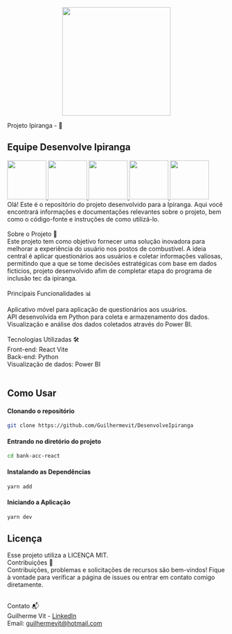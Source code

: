 <div align="center"> 
<img  src="https://assets.website-files.com/5ff79f3ebebf6b12f6b7747f/5ffe04fc6284b7e90070d985_logo-gama-academy.png" width="250" />
</div>

Projeto Ipiranga - 🚀 <br>
## Equipe Desenvolve Ipiranga
<a href="https://avatars.githubusercontent.com/u/112904412?v=4" target="_blank"> 
<img src="https://avatars.githubusercontent.com/u/112904412?v=4" width="90"/>
<img src="https://avatars.githubusercontent.com/u/86999420?v=4" width="90"/>
<img src="https://media.licdn.com/dms/image/C4D03AQFJ739rtKOCWQ/profile-displayphoto-shrink_800_800/0/1662686221451?e=1691020800&v=beta&t=YzizsZ0GWnbZuJdHJ6tQxMuiHTcqTxfqdzkaIvtOBks" width="90"/>
<img src="https://media.licdn.com/dms/image/C4D03AQEZCz5vrLE8cw/profile-displayphoto-shrink_800_800/0/1527824026142?e=1691020800&v=beta&t=Yf0P80MV1MIDYlgGxTPnCyDk1AFMiyYssuwQuXtxQAQ" width="90"/>
<img src="https://media.licdn.com/dms/image/C4E03AQEzx9x2SyMHWg/profile-displayphoto-shrink_800_800/0/1632236857207?e=1691020800&v=beta&t=HA3TMkAwdckax_JgGRAXc-ujNUEV7uz1P5T5j5mcFlE" width="90"/>
</a>
<br>
Olá! Este é o repositório do projeto desenvolvido para a Ipiranga. Aqui você encontrará informações e documentações relevantes sobre o projeto, bem como o código-fonte e instruções de como utilizá-lo.
<br>
<br>
Sobre o Projeto 🏁 <br>
Este projeto tem como objetivo fornecer uma solução inovadora para melhorar a experiência do usuário nos postos de combustível. A ideia central é aplicar questionários aos usuários e coletar informações valiosas, permitindo que a que se tome decisões estratégicas com base em dados ficticios, projeto desenvolvido afim de completar etapa do programa de inclusão tec da ipiranga.
<br>
<br>
Principais Funcionalidades 📊 <br>

Aplicativo móvel para aplicação de questionários aos usuários.<br>
API desenvolvida em Python para coleta e armazenamento dos dados.<br>
Visualização e análise dos dados coletados através do Power BI.<br>
<br>
Tecnologias Utilizadas 🛠️ <br>
Front-end: React Vite <br>
Back-end: Python <br>
Visualização de dados: Power BI<br> 
<br> 
## Como Usar

#### Clonando o repositório

```bash
git clone https://github.com/Guilhermevit/DesenvolveIpiranga
```

#### Entrando no diretório do projeto

```bash
cd bank-acc-react
```

#### Instalando as Dependências

```bash
yarn add
```

#### Iniciando a Aplicação

```bash
yarn dev
```

## Licença

Esse projeto utiliza a LICENÇA MIT.
<br>
Contribuições 🤝 <br>
Contribuições, problemas e solicitações de recursos são bem-vindos! Fique à vontade para verificar a página de issues ou entrar em contato comigo diretamente. <br>
<br>

Contato 📬<br> 
Guilherme Vit - [LinkedIn](https://www.linkedin.com/in/guilherme-vit-639042231/) <br>
Email: guilhermevit@hotmail.com
